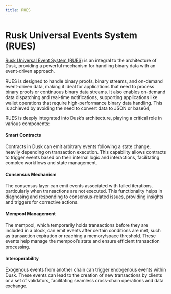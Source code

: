 ```yaml
---
title: RUES
---
```

# Rusk Universal Events System (RUES)

<a href="https://github.com/dusk-network/rusk/wiki/RUES-%28Rusk-Universal-Event-System%29" target="_blank" >Rusk Universal Event System (RUES)</a> is an integral to the architecture of Dusk, providing a powerful mechanism for handling binary data with an event-driven approach.

RUES is designed to handle binary proofs, binary streams, and on-demand event-driven data, making it ideal for applications that need to process binary proofs or continuous binary data streams.
It also enables on-demand data dispatching and real-time notifications, supporting applications like wallet operations that require high-performance binary data handling.
This is achieved by avoiding the need to convert data to JSON or base64, 


RUES is deeply integrated into Dusk’s architecture, playing a critical role in various components:

#### Smart Contracts
Contracts in Dusk can emit arbitrary events following a state change, heavily depending on transaction execution. This capability allows contracts to trigger events based on their internal logic and interactions, facilitating complex workflows and state management.

#### Consensus Mechanism
The consensus layer can emit events associated with failed iterations, particularly when transactions are not executed. This functionality helps in diagnosing and responding to consensus-related issues, providing insights and triggers for corrective actions.

#### Mempool Management
The mempool, which temporarily holds transactions before they are included in a block, can emit events after certain conditions are met, such as transaction expiration or reaching a memory/space threshold. These events help manage the mempool’s state and ensure efficient transaction processing.

#### Interoperability
Exogenous events from another chain can trigger endogenous events within Dusk. These events can lead to the creation of new transactions by clients or a set of validators, facilitating seamless cross-chain operations and data exchange.



